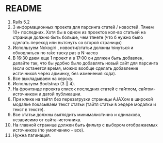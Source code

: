 # README

1. Rails 5.2
2. 3 информационных проекта для парсинга статей / новостей. Тянем 10+ последних. Хотя бы в одном из проектов кол-во статьей на странице должно быть больше, чем тянете (что б нужно было сделать переход или вытянуть со второй страницы)
3. Используем Nokogiri , новости/статьи должны тянуться и обновляться по rake таску раз в N часов
4. В 16:30 даем еще 1 проект и в 17:00 он должен быть добавлен, делайте так, что бы удобно было добавлять новый сайт для парсинга (если останется время, можно вообще сделать добавление источников через админку, без изменения кода).
5. Все выкладываем на хероку.
6. Используем Bootstrap (3 || 4).
7. На фронтэнде проекта список последних статей с тайтлом, сайтом-источником и датой публикации.
8. При клике на тайтл без перезагрузки страницы AJAXом в широкой модалке показываем текст статьи (тайтл статьи в хедере модалки и текст в тексте).
9. Все статьи должны выглядить минималистично и одинаково, независимо от сайта-источника.
10. На главной странице должен быть фильтр с выбором отображаемых источников (по умолчанию – все).
11. Нужна пагинация.